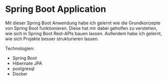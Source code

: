 # Spring Boot Application 
Mit dieser Spring Boot Anwendung habe ich gelernt wie die Grundkonzepte von Spring Boot funktionieren. 
Diese hat mir dabei geholfen zu verstehen, wie sich in Spring Boot Rest-APIs bauen lassen. Außerdem habe 
ich gelernt, wie sich Projekte besser strukturieren lassen. 

Technologien: 
- Spring Boot
- Hibernate JPA
- postgresql
- Docker 